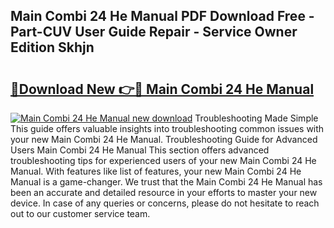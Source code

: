 ## Main Combi 24 He Manual PDF Download Free - Part-CUV User Guide Repair - Service Owner Edition Skhjn

# <h2><a href="http://cf29062.oget.top/?id=Main+Combi+24+He+Manual">🔗Download New 👉🔴 Main Combi 24 He Manual</a></h2>

[![Main Combi 24 He Manual new download](https://i.imgur.com/5g1atiW.png)](http://cf29062.oget.top/?id=Main+Combi+24+He+Manual)
Troubleshooting Made Simple This guide offers valuable insights into troubleshooting common issues with your new Main Combi 24 He Manual. Troubleshooting Guide for Advanced Users Main Combi 24 He Manual This section offers advanced troubleshooting tips for experienced users of your new Main Combi 24 He Manual. With features like list of features, your new Main Combi 24 He Manual is a game-changer. We trust that the Main Combi 24 He Manual has been an accurate and detailed resource in your efforts to master your new device. In case of any queries or concerns, please do not hesitate to reach out to our customer service team.
